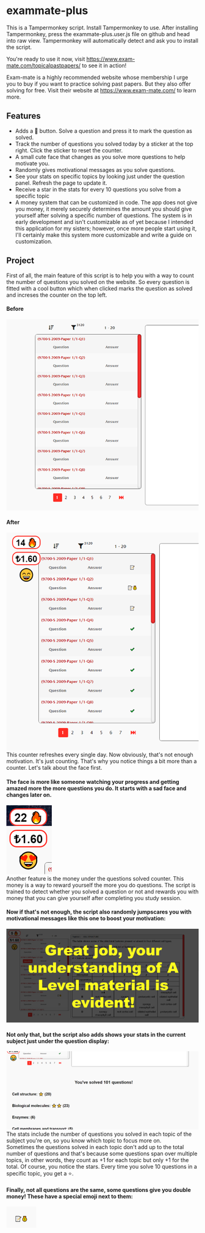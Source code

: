# exammate-plus
This is a Tampermonkey script. Install Tampermonkey to use.
After installing Tampermonkey, press the exammate-plus.user.js file on github and head into raw view. Tampermonkey will automatically detect and ask you to install the script.

You're ready to use it now, visit https://www.exam-mate.com/topicalpastpapers/ to see it in action!

Exam-mate is a highly recommended website whose membership I urge you to buy if you want to practice solving past papers. But they also offer solving for free. Visit their website at https://www.exam-mate.com/ to learn more.

## Features 
- Adds a 📝 button. Solve a question and press it to mark the question as solved.
- Track the number of questions you solved today by a sticker at the top right. Click the sticker to reset the counter.
- A small cute face that changes as you solve more questions to help motivate you.
- Randomly gives motivational messages as you solve questions.
- See your stats on specific topics by looking just under the question panel. Refresh the page to update it.
- Receive a star in the stats for every 10 questions you solve from a specific topic
- A money system that can be customized in code. The app does not give you money, it merely securely determines the amount you should give yourself after solving a specific number of questions. The system is in early development and isn't customizable as of yet because I intended this application for my sisters; however, once more people start using it, I'll certainly make this system more customizable and write a guide on customization.

## Project
First of all, the main feature of this script is to help you with a way to count the number of questions you solved on the website. So every question is fitted with a cool button which when clicked marks the question as solved and increses the counter on the top left.
#### Before
![Questions before](images/questions.before.PNG)  
#### After  
![Questions after](images/solving.PNG)  
This counter refreshes every single day.
Now obviously, that's not enough motivation. It's just counting. That's why you notice things a bit more than a counter. Let's talk about the face first.  
  
#### The face is more like someone watching your progress and getting amazed more the more questions you do. It starts with a sad face and changes later on.  
![Left side bar](images/left&#32;side&#32;bar.PNG)  
Another feature is the money under the questions solved counter. This money is a way to reward yourself the more you do questions. The script is trained to detect whether you solved a question or not and rewards you with money that you can give yourself after completing you study session.  
  
#### Now if that's not enough, the script also randomly jumpscares you with motivational messages like this one to boost your motivation:  
![Motivational messages](images/motivation.PNG)  
  
#### Not only that, but the script also adds shows your stats in the current subject just under the question display:
![Motivational messages](images/stats.PNG)  
The stats include the number of questions you solved in each topic of the subject you're on, so you know which topic to focus more on.  
Sometimes the questions solved in each topic don't add up to the total number of questions and that's because some questions span over multiple topics, in other words, they count as +1 for each topic but only +1 for the total.
Of course, you notice the stars. Every time you solve 10 questions in a specific topic, you get a ⭐.  
  
#### Finally, not all questions are the same, some questions give you double money! These have a special emoji next to them:  
![Unsolved Double Money](images/unsolved&#32;double&#32;money.PNG)

